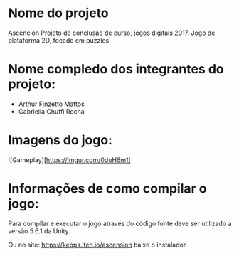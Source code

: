 # Nome do projeto
Ascencion
Projeto de conclusão de curso, jogos digitais 2017.
Jogo de plataforma 2D, focado em puzzles.

# Nome compledo dos integrantes do projeto:

* Arthur Finzetto Mattos
* Gabriella Chuffi Rocha

# Imagens do jogo:

![Gameplay][https://imgur.com/0duH6m1]

# Informações de como compilar o jogo:

Para compilar e executar o jogo através do código fonte deve ser utilizado a versão 5.6.1 da Unity.

Ou no site: https://keops.itch.io/ascension baixe o instalador.
